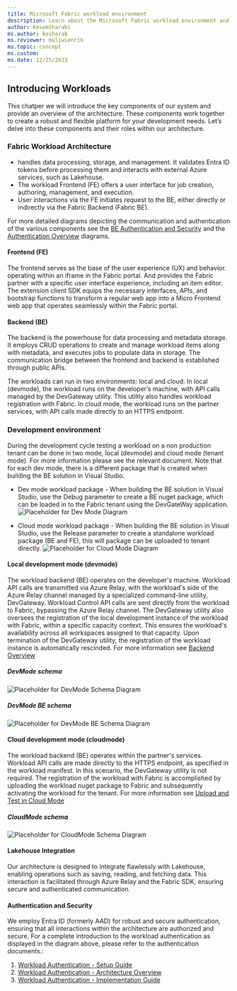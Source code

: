 ```yaml
---
title: Microsoft Fabric workload environment
description: Learn about the Microsoft Fabric workload environment and and how it's configured on your local machine and on the cloud.
author: KesemSharabi
ms.author: kesharab
ms.reviewer: muliwienrib
ms.topic: concept
ms.custom:
ms.date: 12/25/2023
---
```


## Introducing Workloads
This chatper we will introduce the key components of our system and provide an overview of the architecture. These components work together to create a robust and flexible platform for your development needs. Let’s delve into these components and their roles within our architecture.

### Fabric Workload Architecture

* handles data processing, storage, and management. It validates Entra ID tokens before processing them and interacts with external Azure services, such as Lakehouse.
* The workload Frontend (FE) offers a user interface for job creation, authoring, management, and execution.
* User interactions via the FE initiates request to the BE, either directly or indirectly via the Fabric Backend (Fabric BE).

For more detailed diagrams depicting the communication and authentication of the various components see the [BE Authentication and Security](Backend/README.md#authentication-and-security) and the [Authentication Overview](Authentication/overview.md#authentication-overview) diagrams.

#### Frontend (FE)
The frontend serves as the base of the user experience (UX) and behavior. operating within an iframe in the Fabric portal. And provides the Fabric partner with a specific user interface experience, including an item editor. The extension client SDK equips the necessary interfaces, APIs, and bootstrap functions to transform a regular web app into a Micro Frontend web app that operates seamlessly within the Fabric portal.

#### Backend (BE)
The backend is the powerhouse for data processing and metadata storage. It employs CRUD operations to create and manage workload items along with metadata, and executes jobs to populate data in storage. The communication bridge between the frontend and backend is established through public APIs.

The workloads can run in two environments: local and cloud. In local (devmode), the workload runs on the developer’s machine, with API calls managed by the DevGateway utility. This utility also handles workload registration with Fabric. In cloud mode, the workload runs on the partner services, with API calls made directly to an HTTPS endpoint.

### Development environment
During the development cycle testing a workload on a non production tenant can be done in two mode, local (devmode) and cloud mode (tenant mode). For more information please see the relevant document.
Note that for each dev mode, there is a different package that is created when building the BE solution in Visual Studio.
- Dev mode workload package - When building the BE solution in Visual Studio, use the Debug parameter to create a BE nuget package, which can be loaded in to the Fabric tenant using the DevGateWay application.
![Placeholder for Dev Mode Diagram](#)

- Cloud mode workload package - When building the BE solution in Visual Studio, use the Release parameter to create a standalone workload package (BE and FE), this will package can be uploaded to tenant directly.
![Placeholder for Cloud Mode Diagram](#)

#### Local development mode (devmode)
The workload backend (BE) operates on the developer's machine. Workload API calls are transmitted via Azure Relay, with the workload's side of the Azure Relay channel managed by a specialized command-line utility, DevGateway. Workload Control API calls are sent directly from the workload to Fabric, bypassing the Azure Relay channel. The DevGateway utility also oversees the registration of the local development instance of the workload with Fabric, within a specific capacity context. This ensures the workload's availability across all workspaces assigned to that capacity. Upon termination of the DevGateway utility, the registration of the workload instance is automatically rescinded. For more information see [Backend Overview](/Backend/README.md)

##### DevMode schema
![Placeholder for DevMode Schema Diagram](#)

##### DevMode BE schema
![Placeholder for DevMode BE Schema Diagram](#)

#### Cloud development mode (cloudmode)
The workload backend (BE) operates within the partner's services. Workload API calls are made directly to the HTTPS endpoint, as specified in the workload manifest. In this scenario, the DevGateway utility is not required. The registration of the workload with Fabric is accomplished by uploading the workload nuget package to Fabric and subsequently activating the workload for the tenant. For more information see [Upload and Test in Cloud Mode](/UploadAndTestGuide.md)

##### CloudMode schema
![Placeholder for CloudMode Schema Diagram](#)

#### Lakehouse Integration
Our architecture is designed to integrate flawlessly with Lakehouse, enabling operations such as saving, reading, and fetching data. This interaction is facilitated through Azure Relay and the Fabric SDK, ensuring secure and authenticated communication.

#### Authentication and Security
We employ Entra ID (formerly AAD) for robust and secure authentication, ensuring that all interactions within the architecture are authorized and secure. For a complete introduction to the workload authentication as displayed in the diagram above, please refer to the authentication documents.:
1. [Workload Authentication - Setup Guide](Authentication/Setup.md)
2. [Workload Authentication - Architecture Overview ](Authentication/overview.md)
3. [Workload Authentication - Implementation Guide](BACKENDAUTH.md)

